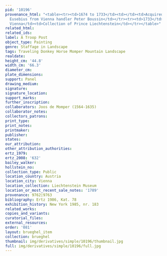 ```yaml
---
pid: '10196'
provenance_html: "<table><tr><td>1674 to 1733</td><td></td><td>Acquired by Furst Karl
  Eusebius from Vienna handler Peter Boussin</td></tr><tr><td>1733</td><td>Austria
  Vienna</td><td>Collection of Prince Liechtenstein</td></tr></table>"
related_html: 
related_ids: 
label: A Troop Post
object_type: Painting
genre: Staffage in Landscape
tags: Traveling Donkey Horse Momper Mountain Landscape
realdate: 
height_cm: '44.8'
width_cm: '66.3'
diameter_cm: 
plate_dimensions: 
support: Panel
drawing_medium: 
signature: 
signature_location: 
support_marks: 
further_inscription: 
collaborators: Joos de Momper (1564-1635)
collaborator_notes: 
collectors_patrons: 
print_type: 
print_notes: 
printmaker: 
publisher: 
states: 
our_attribution: 
other_attribution_authorities: 
ertz_1979: 
ertz_2008: '632'
bailey_walker: 
hollstein_no: 
collection_type: Public
location_country: Austria
location_city: Vienna
location_collection: Liechtenstein Museum
location_or_most_recent_sale_notes: '1789'
provenance: 9762|9763
bibliography: Ertz 1986, Kat. 78
exhibition_history: New York 1985, nr. 183
related_works: 
copies_and_variants: 
curatorial_files: 
external_resources: 
order: '081'
layout: brueghel_item
collection: brueghel
thumbnail: img/derivatives/simple/10196/thumbnail.jpg
full: img/derivatives/simple/10196/full.jpg
---
```

